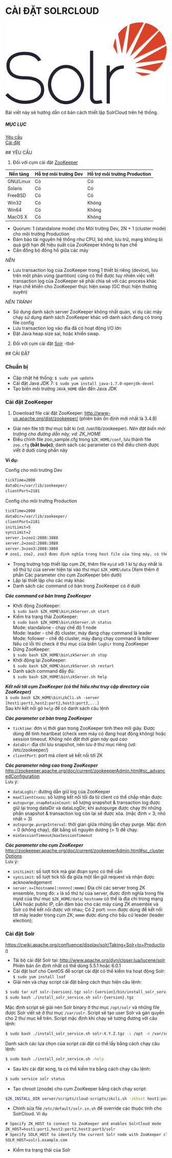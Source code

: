 # CÀI ĐẶT SOLRCLOUD

![alt text](./Picture1.png "Apache Solr")

Bài viết này sẽ hướng dẫn cơ bản cách thiết lập SolrCloud trên hệ thống.

##### MỤC LỤC
[Yêu cầu](#requirement)  
[Cài đặt](#setup)  

<a name="requirement"/>
## YÊU CẦU

1. Đối với cụm cài đặt [ZooKeeper](https://zookeeper.apache.org/)

| Nền tảng  | Hỗ trợ môi trường Dev | Hỗ trợ môi trường Production |
|-----------|-----------------------|------------------------------|
| GNU/Linux | Có                    | Có                           |
| Solaris   | Có                    | Có                           |
| FreeBSD   | Có                    | Có                           |
| Win32     | Có                    | Không                        |
| Win64     | Có                    | Không                        |
| MacOS X   | Có                    | Không                        |

- Quorum: 1 (standalone mode) cho Môi trường Dev, 2N + 1 (cluster mode) cho môi trường Production
- Đảm bảo tài nguyên hệ thống như CPU, bộ nhớ, lưu trữ, mạng không bị quá giới hạn để hiệu suất của ZooKeeper không bị hạn chế
- Cần đồng bộ đồng hồ giữa các máy

*NÊN*
- Lưu transaction log của ZooKeeper trong 1 thiết bị riêng (device), lưu trên một phân vùng (partition) cũng có thể được tuy nhiên việc viết transaction log của ZooKeeper sẽ phải chia sẻ với các process khác
- Hạn chế khiến cho ZooKeeper thực hiện swap (GC thực hiện thường xuyên)

*NÊN TRÁNH*
- Sử dụng danh sách server ZooKeeper không nhất quán, ví dụ các máy chạy sử dụng danh sách ZooKeeper khác với danh sách đang có trong file config
- Lưu transaction log vào đĩa đã có hoạt động I/O lớn
- Đặt Java heap size sai, hoặc khiến swap.  


2. Đối với cụm cài đặt [Solr](http://lucene.apache.org/solr/)
-tbd-

<a name="setup"/>
## CÀI ĐẶT  

### Chuẩn bị  
- Cập nhật hệ thống: `$ sudo yum update`
- Cài đặt Java JDK 7: `$ sudo yum install java-1.7.0-openjdk-devel`
- Tạo biến môi trường `JAVA_HOME` dẫn đến Java JDK

### Cài đặt ZooKeeper
1. Download file cài đặt ZooKeeper: http://www-us.apache.org/dist/zookeeper/
(phiên bản ổn định mới nhất là 3.4.8)
- Giải nén file tới thư mục bất kì (vd: /usr/lib/zookeeper). *Nên đặt biến môi trường cho đường dẫn này, vd: ZK_HOME*
- Điều chỉnh file zoo_sample.cfg trong `$ZK_HOME/conf`, lưu thành file `zoo.cfg` **(bắt buộc)**; danh sách các parameter có thể điều chỉnh được viết ở dưới cùng phần này 

**Ví dụ:**

Config cho môi trường Dev
```xml
tickTime=2000
dataDir=/var/lib/zookeeper/
clientPort=2181
```
Config cho môi trường Production
```xml
tickTime=2000
dataDir=/var/lib/zookeeper/
clientPort=2181
initLimit=5
syncLimit=2
server.1=zoo1:2888:3888
server.2=zoo2:2888:3888
server.3=zoo3:2888:3888
# zoo1, zoo2, zoo3 được định nghĩa trong host file của từng máy, có thể thay 3 địa chỉ này bằng IP trực tiếp
```
- Trong trường hợp thiết lập cụm ZK, thêm file `myid` với 1 kí tự duy nhất là số thứ tự của server hiện tại vào thư mục `$ZK_HOME\data` (Xem thêm ở phần Các parameter cho cụm ZooKeeper bên dưới)
- Lặp lại thiết lập cho các máy khác
- Danh sách các command cơ bản trong ZooKeeper có ở dưới

***Các command cơ bản trong ZooKeeper***
- Khởi động ZooKeeper:  
`$ sudo bash $ZK_HOME\bin\zkServer.sh start`        
- Kiểm tra trạng thái ZooKeeper:  
`$ sudo bash $ZK_HOME\bin\zkServer.sh status`  
Mode: standalone - chạy chế độ 1 node  
Mode: leader - chế độ cluster, máy đang chạy command là leader  
Mode: follower - chế độ cluster, máy đang chạy command là follower  
Nếu có lỗi thì check ở thư mục của biến `logDir` trong ZooKeeper  
- Dừng ZooKeeper:  
`$ sudo bash $ZK_HOME\bin\zkServer.sh stop`
- Khởi động lại ZooKeeper:  
`$ sudo bash $ZK_HOME\bin\zkServer.sh restart`
- Danh sách command đầy đủ:  
`$ sudo bash $ZK_HOME\bin\zkServer.sh help`

***Kết nối tới cụm ZooKeeper (có thể hiểu như truy cập directory của ZooKeeper)***  
`$ sudo bash $ZK_HOME\bin\zkCli.sh -server [host1:port1,host2:port2,host3:port3,...]`  
Sau khi kết nối gõ `help` để có danh sách câu lệnh

***Các parameter cơ bản trong ZooKeeper***
- `ticktime`: đơn vị thời gian trong ZooKeeper tính theo mili giây. Được dùng để tính heartbeat (check xem máy có đang hoạt động không) hoặc session timeout. *Không nên đặt thời gian này quá cao*
- `dataDir`: địa chỉ lưu snapshot, nên lưu ở thư mục riêng (vd: /etc/zookeeper/)
- `clientPort`: port mà client sẽ kết nối tới ZK

***Các parameter nâng cao trong ZooKeeper***  
http://zookeeper.apache.org/doc/current/zookeeperAdmin.html#sc_advancedConfiguration  
Lưu ý:
- `dataLogDir`: đường dẫn giữ log của ZooKeeper
- `maxClientCnxns`: số lượng kết nối tối đa từ client có thể chấp nhận được
- `autopurge.snapRetainCount`: số lượng snapshot & transaction log được giữ lại trong dataDir và dataLogDir; khi autopurge được chạy thì những phần snapshot & transaction log còn lại sẽ được xóa. (mặc định = 3; nhỏ nhất = 3)
- `autopurge.purgeInterval`: thời gian giữa những lần chạy purge. Mặc định = 0 (không chạy), đặt bằng số nguyên dương (> 1) để chạy.
- `minSessionTimeout`/`maxSessionTimeout`

***Các parameter cho cụm ZooKeeper***  
http://zookeeper.apache.org/doc/current/zookeeperAdmin.html#sc_clusterOptions  
Lưu ý:
- `initLimit`: số lượt tick mà giai đoạn sync có thể cần
- `syncLimit`: số lượt tick tối đa giữa một lần gửi request và nhận được acknowledgement
- `server.x=[hostname]:nnnnn[:mmmm]`
Địa chỉ các server trong ZK ensemble, trong đó:
`x` là số thứ tự của server, được định nghĩa trong file myid của thư mục `$ZK_HOME/data`;
`hostname` có thể là địa chỉ trong mạng LAN hoặc public IP, cần đảm bảo cho các máy cùng ZK ensemble và Solr có thể kết nối được với nhau;
Có 2 port: `nnnn` được dùng để kết nối tới máy leader trong cụm ZK; `mmmm` được dùng cho bầu cử leader (leader election);

### Cài đặt Solr
https://cwiki.apache.org/confluence/display/solr/Taking+Solr+to+Production

- Tải bộ cài đặt Solr tại: http://www.apache.org/dyn/closer.lua/lucene/solr  
Phiên bản ổn định nhất có thể dùng 5.5.1 hoặc 6.0.1
- Cài đặt lsof cho CentOS để script cài đặt có thể kiểm tra hoạt động Solr: `$ sudo yum install lsof`
- Giải nén và chạy script cài đặt bằng cách thực hiện câu lệnh:
```bash
$ sudo tar xzf solr-{version}.tgz solr-{version}/bin/install_solr_service.sh --strip-components=2
$ sudo bash ./install_solr_service.sh solr-{version}.tgz
```
Mặc định script sẽ giải nén Solr binary ở thư mục `/opt/solr` và những file được Solr viết sẽ ở thư mục `/var/solr`. Script sẽ tạo user Solr và gán quyền cho 2 thư mục kể trên.
Script mặc định khi chạy sẽ tương đương với câu lệnh:
```bash
$ sudo bash ./install_solr_service.sh solr-X.Y.Z.tgz -i /opt -d /var/solr -u solr -s solr -p 8983
```
Danh sách các lựa chọn của script cài đặt có thể lấy bằng cách chạy câu lệnh:
```bash
$ sudo bash ./install_solr_service.sh -help
```
- Sau khi cài đặt xong, ta có thể kiểm tra bằng cách chạy câu lệnh:
```bash
$ sudo service solr status
```
- Tạo chroot (znode) cho cụm ZooKeeper bằng cách chạy script:
```bash
$ZK_INSTALL_DIR server/scripts/cloud-scripts/zkcli.sh -zkhost host1:port1,host2:port2,host3:port3 -cmd makepath /solr
```
- Chỉnh sửa file `/etc/default/solr.in.sh` để override các thuộc tính cho SolrCloud. Ví dụ
```xml
# Specify ZK_HOST to connect to ZooKeeper and enables SolrCloud mode
ZK_HOST=host1:port1,host2:port2,host3:port3/solr
# Specify SOLR_HOST to identify the current Solr node with ZooKeeper cluster
SOLR_HOST=solr1.example.com
```
- Kiểm tra trạng thái của Solr